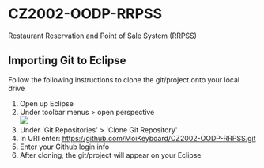 # CZ2002-OODP-RRPSS
Restaurant Reservation and Point of Sale System (RRPSS)

## Importing Git to Eclipse
Follow the following instructions to clone the git/project onto your local drive

1. Open up Eclipse
2. Under toolbar menus > open perspective
</br><img src="https://i.imgur.com/WpCasOe.png" /></br>
3. Under 'Git Repositories' > 'Clone Git Repository'
4. In URI enter: https://github.com/MoiKeyboard/CZ2002-OODP-RRPSS.git
5. Enter your Github login info
4. After cloning, the git/project will appear on your Eclipse

